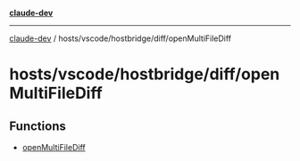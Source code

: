 [**claude-dev**](../../../../../README.md)

***

[claude-dev](../../../../../README.md) / hosts/vscode/hostbridge/diff/openMultiFileDiff

# hosts/vscode/hostbridge/diff/openMultiFileDiff

## Functions

- [openMultiFileDiff](functions/openMultiFileDiff.md)
